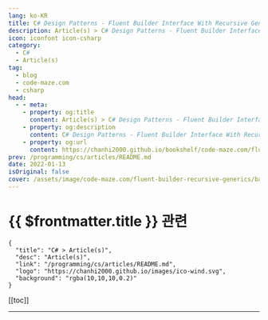 ```yaml
---
lang: ko-KR
title: C# Design Patterns - Fluent Builder Interface With Recursive Generics
description: Article(s) > C# Design Patterns - Fluent Builder Interface With Recursive Generics
icon: iconfont icon-csharp
category: 
  - C#
  - Article(s)
tag: 
  - blog
  - code-maze.com
  - csharp
head:  
  - - meta:
    - property: og:title
      content: Article(s) > C# Design Patterns - Fluent Builder Interface With Recursive Generics
    - property: og:description
      content: C# Design Patterns - Fluent Builder Interface With Recursive Generics
    - property: og:url
      content: https://chanhi2000.github.io/bookshelf/code-maze.com/fluent-builder-recursive-generics.html
prev: /programming/cs/articles/README.md
date: 2022-01-13
isOriginal: false
cover: /assets/image/code-maze.com/fluent-builder-recursive-generics/banner.png
---
```


# {{ $frontmatter.title }} 관련

```component VPCard
{
  "title": "C# > Article(s)",
  "desc": "Article(s)",
  "link": "/programming/cs/articles/README.md",
  "logo": "https://chanhi2000.github.io/images/ico-wind.svg",
  "background": "rgba(10,10,10,0.2)"
}
```

[[toc]]

---

<SiteInfo
  name="C# Design Patterns - Fluent Builder Interface With Recursive Generics"
  desc="In this article you will learn about Fluent Builder with Recursive Generics and how to use this pattern to allow inheritance between Fluent Builders."
  url="https://code-maze.com/fluent-builder-recursive-generics/"
  logo="/assets/image/code-maze.com/favicon.png"
  preview="/assets/image/fluent-builder-recursive-generics/banner.png"/>

<!-- TODO: 작성 -->
